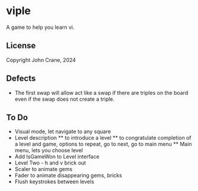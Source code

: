 # viple
A game to help you learn vi.


## License
Copyright John Crane, 2024

## Defects
* The first swap will allow act like a swap if there are triples on the board even if the swap does not create a triple.

## To Do
* Visual mode, let navigate to any square
* Level description
** to introduce a level
** to congratulate completion of a level and game, options to repeat, go to next, go to main menu
** Main menu, lets you choose level
* Add IsGameWon to Level interface
* Level Two - h and v brick out 
* Scaler to animate gems
* Fader to animate disappearing gems, bricks
* Flush keystrokes between levels
